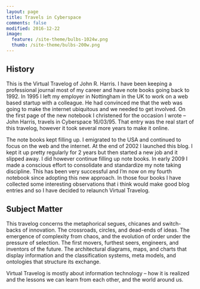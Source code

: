 ```yaml
---
layout: page
title: Travels in Cyberspace
comments: false
modified: 2016-12-22
image:
  feature: /site-theme/bulbs-1024w.png
  thumb: /site-theme/bulbs-200w.png
---
```


## History
This is the Virtual Travelog of John R. Harris. I have been keeping a professional journal most of my career and have note books going back to 1992. In 1995 I left my employer in Nottingham in the UK to work on a web based startup with a colleague. He had convinced me that the web was going to make the internet ubiquitous and we needed to get involved. On the first page of the new notebook I christened for the occasion I wrote – John Harris, travels in Cyberspace 16/03/95. That entry was the real start of this travelog, however it took several more years to make it online.

The note books kept filling up. I emigrated to the USA and continued to focus on the web and the internet. At the end of 2002 I launched this blog. I kept it up pretty regularly for 2 years but then started a new job and it slipped away. I did however continue filling up note books. In early 2009 I made a conscious effort to consolidate and standardize my note taking discipline. This has been very successful and I’m now on my fourth notebook since adopting this new approach. In those four books I have collected some interesting observations that i think would make good blog entries and so I have decided to relaunch Virtual Travelog.

## Subject Matter
This travelog concerns the metaphorical segues, chicanes and switch-backs of innovation. The crossroads, circles, and dead-ends of ideas. The emergence of complexity from chaos, and the evolution of order under the pressure of selection. The first movers, furthest seers, engineers, and inventors of the future. The architectural diagrams, maps, and charts that display information and the classification systems, meta models, and ontologies that structure its exchange.

Virtual Travelog is mostly about information technology – how it is realized and the lessons we can learn from each other, and the world around us.